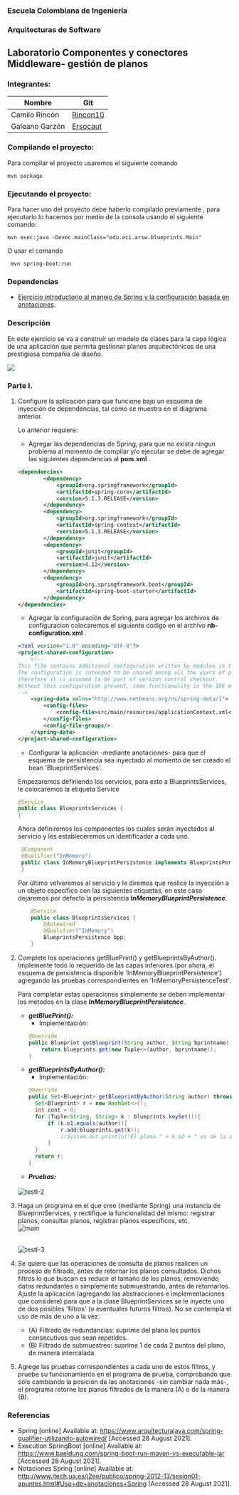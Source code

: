 ### Escuela Colombiana de Ingeniería

### Arquitecturas de Software
## Laboratorio Componentes y conectores  Middleware- gestión de planos

### Integrantes:

|     Nombre    |     Git         |
|--------------|------------- | 
| Camilo Rincón|[Rincon10](https://github.com/Rincon10 )  |
|Galeano Garzón |[Ersocaut](https://github.com/Ersocaut)   |


### Compilando el proyecto:
Para compilar el proyecto usaremos el siguiente comando
```
mvn package
```
### Ejecutando el proyecto:
Para hacer uso del proyecto debe haberlo compilado previamente , para ejecutarlo lo hacemos por medio de la consola usando el siguiente comando:
```
mvn exec:java -Dexec.mainClass="edu.eci.arsw.blueprints.Main"
```
O usar el comando
```
 mvn spring-boot:run
```


### Dependencias
* [Ejercicio introductorio al manejo de Spring y la configuración basada en anotaciones](https://github.com/ARSW-ECI-beta/DIP_DI-SPRING_JAVA-GRAMMAR_CHECKER).

### Descripción
En este ejercicio se va a construír un modelo de clases para la capa lógica de una aplicación que permita gestionar planos arquitectónicos de una prestigiosa compañia de diseño. 

![](img/ClassDiagram1.png)

### Parte I.

1. Configure la aplicación para que funcione bajo un esquema de inyección de dependencias, tal como se muestra en el diagrama anterior.

	Lo anterior requiere:

	* Agregar las dependencias de Spring, para que no exista ningun problema al momento de compilar y/o ejecutar se debe de agregar las siguientes dependencias al <b>pom.xml</b> .
	
	``` xml
    <dependencies>
            <dependency>
                <groupId>org.springframework</groupId>
                <artifactId>spring-core</artifactId>
                <version>5.1.3.RELEASE</version>
            </dependency>
            <dependency>
                <groupId>org.springframework</groupId>
                <artifactId>spring-context</artifactId>
                <version>5.1.3.RELEASE</version>
            </dependency>
            <dependency>
                <groupId>junit</groupId>
                <artifactId>junit</artifactId>
                <version>4.12</version>
            </dependency>
            <dependency>
                <groupId>org.springframework.boot</groupId>
                <artifactId>spring-boot-starter</artifactId>
            </dependency>
    </dependencies>
    ```
	
	* Agregar la configuración de Spring, para agregar los archivos de configuracion colocaremos el siguiente codigo en el archivo <b>nb-configuration.xml</b> .
	
	``` xml
    <?xml version="1.0" encoding="UTF-8"?>
    <project-shared-configuration>
        <!--
    This file contains additional configuration written by modules in the NetBeans IDE.
    The configuration is intended to be shared among all the users of project and
    therefore it is assumed to be part of version control checkout.
    Without this configuration present, some functionality in the IDE may be limited or fail altogether.
    -->
        <spring-data xmlns="http://www.netbeans.org/ns/spring-data/1">
            <config-files>
                <config-file>src/main/resources/applicationContext.xml</config-file>
            </config-files>
            <config-file-groups/>
        </spring-data>
    </project-shared-configuration>

    ```
	
	* Configurar la aplicación -mediante anotaciones- para que el esquema de persistencia sea inyectado al momento de ser creado el bean 'BlueprintServices'.
	
	Empezaremos definiendo los servicios, para esto a BlueprintsServices, le colocaremos la etiqueta Service
	``` java
    @Service
    public class BlueprintsServices {
    }
	```
 
    Ahora definiremos los componentes los cuales serán inyectados al servicio y les estableceremos un identificador a cada uno.
    
   ``` java
    @Component
    @Qualifier("InMemory")
    public class InMemoryBlueprintPersistence implements BlueprintsPersistence{
    } 
   ```
   
   Por último volveremos al servicio y le diremos que realice la inyección a un objeto específico con las siguientes etiquetas, en este caso dejaremos por defecto la persistencia <i><b>InMemoryBlueprintPersistence</b></i>.
   ``` java
       @Service
       public class BlueprintsServices {
           @Autowired
           @Qualifier("InMemory")
           BlueprintsPersistence bpp;
       }
   ```

2. Complete los operaciones getBluePrint() y getBlueprintsByAuthor(). Implemente todo lo requerido de las capas inferiores (por ahora, el esquema de persistencia disponible 'InMemoryBlueprintPersistence') agregando las pruebas correspondientes en 'InMemoryPersistenceTest'.

    Para completar estas operaciones simplemente se deben implementar los metodos en la clase <i><b>InMemoryBlueprintPersistence</b></i>.
    * <i><b>getBluePrint():</b></i>
        * Implementación: 
        ``` java
        @Override
        public Blueprint getBlueprint(String author, String bprintname) throws BlueprintNotFoundException {
            return blueprints.get(new Tuple<>(author, bprintname));
        }
        ```     
    * <i><b>getBlueprintsByAuthor():</b></i>
        * Implementación:
        ``` java
      @Override
      public Set<Blueprint> getBlueprintByAuthor(String author) throws BlueprintPersistenceException {
          Set<Blueprint> r = new HashSet<>();
          int cont = 0;
          for (Tuple<String, String> k : blueprints.keySet()){
              if (k.o1.equals(author)){
                  r.add(blueprints.get(k));
                  //System.out.println("El plano " + k.o2 + " es de la autoría de " + k.o1);
              }
          }
          return r;
      }
        ```
    * <i><b>Pruebas:</b></i>
   
    <br>
    <img src="img/testI-2.png" alt="testI-2" >
    <br>
     
3. Haga un programa en el que cree (mediante Spring) una instancia de BlueprintServices, y rectifique la funcionalidad del mismo: registrar planos, consultar planos, registrar planos específicos, etc.
    <br>
        <img src="img/main.png" alt="main" >
    <br>
    
    <br>
        <img src="img/testI-3.png" alt="testI-3" >
    <br>

4. Se quiere que las operaciones de consulta de planos realicen un proceso de filtrado, antes de retornar los planos consultados. Dichos filtros lo que buscan es reducir el tamaño de los planos, removiendo datos redundantes o simplemente submuestrando, antes de retornarlos. Ajuste la aplicación (agregando las abstracciones e implementaciones que considere) para que a la clase BlueprintServices se le inyecte uno de dos posibles 'filtros' (o eventuales futuros filtros). No se contempla el uso de más de uno a la vez:
	* (A) Filtrado de redundancias: suprime del plano los puntos consecutivos que sean repetidos.
	* (B) Filtrado de submuestreo: suprime 1 de cada 2 puntos del plano, de manera intercalada.

5. Agrege las pruebas correspondientes a cada uno de estos filtros, y pruebe su funcionamiento en el programa de prueba, comprobando que sólo cambiando la posición de las anotaciones -sin cambiar nada más-, el programa retorne los planos filtrados de la manera (A) o de la manera (B). 

### Referencias 
* Spring  [online] Available at: <https://www.arquitecturajava.com/spring-qualifier-utilizando-autowired/> [Accessed 28 August 2021].
* Execution SpringBoot [online] Available at: <https://www.baeldung.com/spring-boot-run-maven-vs-executable-jar> [Accessed 28 August 2021].
* Notaciones Spring  [online] Available at: <http://www.jtech.ua.es/j2ee/publico/spring-2012-13/sesion01-apuntes.html#Uso+de+anotaciones+Spring> [Accessed 28 August 2021].